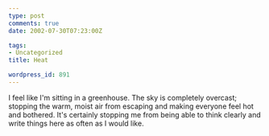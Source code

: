 ```yaml
---
type: post
comments: true
date: 2002-07-30T07:23:00Z

tags:
- Uncategorized
title: Heat

wordpress_id: 891
---
```


I feel like I'm sitting in a greenhouse. The sky is completely overcast; stopping the warm, moist air from escaping and making everyone feel hot and bothered. It's certainly stopping me from being able to think clearly and write things here as often as I would like.
